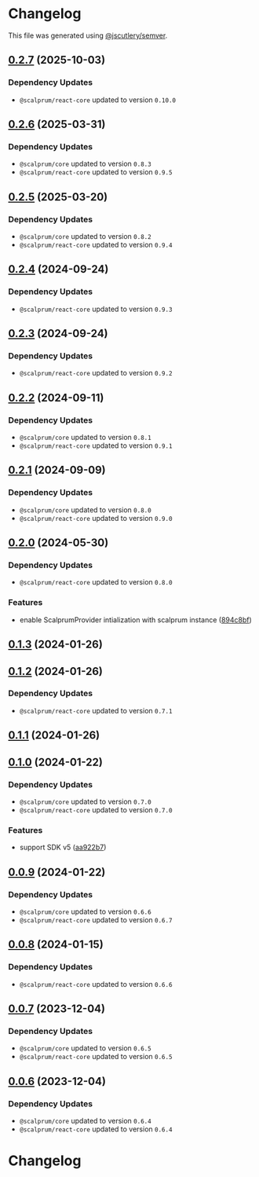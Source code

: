 # Changelog

This file was generated using [@jscutlery/semver](https://github.com/jscutlery/semver).

## [0.2.7](https://github.com/scalprum/scaffloding/compare/@scalprum/react-test-utils-0.2.6...@scalprum/react-test-utils-0.2.7) (2025-10-03)

### Dependency Updates

* `@scalprum/react-core` updated to version `0.10.0`
## [0.2.6](https://github.com/scalprum/scaffloding/compare/@scalprum/react-test-utils-0.2.5...@scalprum/react-test-utils-0.2.6) (2025-03-31)

### Dependency Updates

* `@scalprum/core` updated to version `0.8.3`
* `@scalprum/react-core` updated to version `0.9.5`
## [0.2.5](https://github.com/scalprum/scaffloding/compare/@scalprum/react-test-utils-0.2.4...@scalprum/react-test-utils-0.2.5) (2025-03-20)

### Dependency Updates

* `@scalprum/core` updated to version `0.8.2`
* `@scalprum/react-core` updated to version `0.9.4`
## [0.2.4](https://github.com/scalprum/scaffolding/compare/@scalprum/react-test-utils-0.2.3...@scalprum/react-test-utils-0.2.4) (2024-09-24)

### Dependency Updates

* `@scalprum/react-core` updated to version `0.9.3`
## [0.2.3](https://github.com/scalprum/scaffolding/compare/@scalprum/react-test-utils-0.2.2...@scalprum/react-test-utils-0.2.3) (2024-09-24)

### Dependency Updates

* `@scalprum/react-core` updated to version `0.9.2`
## [0.2.2](https://github.com/scalprum/scaffolding/compare/@scalprum/react-test-utils-0.2.1...@scalprum/react-test-utils-0.2.2) (2024-09-11)

### Dependency Updates

* `@scalprum/core` updated to version `0.8.1`
* `@scalprum/react-core` updated to version `0.9.1`
## [0.2.1](https://github.com/scalprum/scaffolding/compare/@scalprum/react-test-utils-0.2.0...@scalprum/react-test-utils-0.2.1) (2024-09-09)

### Dependency Updates

* `@scalprum/core` updated to version `0.8.0`
* `@scalprum/react-core` updated to version `0.9.0`
## [0.2.0](https://github.com/scalprum/scaffolding/compare/@scalprum/react-test-utils-0.1.3...@scalprum/react-test-utils-0.2.0) (2024-05-30)

### Dependency Updates

* `@scalprum/react-core` updated to version `0.8.0`

### Features

* enable ScalprumProvider intialization with scalprum instance ([894c8bf](https://github.com/scalprum/scaffolding/commit/894c8bf3d9f32a3f2236d8f1fac86a557cd09639))

## [0.1.3](https://github.com/scalprum/scaffolding/compare/@scalprum/react-test-utils-0.1.2...@scalprum/react-test-utils-0.1.3) (2024-01-26)

## [0.1.2](https://github.com/scalprum/scaffolding/compare/@scalprum/react-test-utils-0.1.1...@scalprum/react-test-utils-0.1.2) (2024-01-26)

### Dependency Updates

* `@scalprum/react-core` updated to version `0.7.1`
## [0.1.1](https://github.com/scalprum/scaffolding/compare/@scalprum/react-test-utils-0.1.0...@scalprum/react-test-utils-0.1.1) (2024-01-26)

## [0.1.0](https://github.com/scalprum/scaffolding/compare/@scalprum/react-test-utils-0.0.9...@scalprum/react-test-utils-0.1.0) (2024-01-22)

### Dependency Updates

* `@scalprum/core` updated to version `0.7.0`
* `@scalprum/react-core` updated to version `0.7.0`

### Features

* support SDK v5 ([aa922b7](https://github.com/scalprum/scaffolding/commit/aa922b710d50c2ae5058a4b11a623c93ce89edcf))

## [0.0.9](https://github.com/scalprum/scaffolding/compare/@scalprum/react-test-utils-0.0.8...@scalprum/react-test-utils-0.0.9) (2024-01-22)

### Dependency Updates

* `@scalprum/core` updated to version `0.6.6`
* `@scalprum/react-core` updated to version `0.6.7`
## [0.0.8](https://github.com/scalprum/scaffolding/compare/@scalprum/react-test-utils-0.0.7...@scalprum/react-test-utils-0.0.8) (2024-01-15)

### Dependency Updates

* `@scalprum/react-core` updated to version `0.6.6`
## [0.0.7](https://github.com/scalprum/scaffolding/compare/@scalprum/react-test-utils-0.0.6...@scalprum/react-test-utils-0.0.7) (2023-12-04)

### Dependency Updates

* `@scalprum/core` updated to version `0.6.5`
* `@scalprum/react-core` updated to version `0.6.5`
## [0.0.6](https://github.com/scalprum/scaffolding/compare/@scalprum/react-test-utils-0.0.5...@scalprum/react-test-utils-0.0.6) (2023-12-04)

### Dependency Updates

* `@scalprum/core` updated to version `0.6.4`
* `@scalprum/react-core` updated to version `0.6.4`
# Changelog

